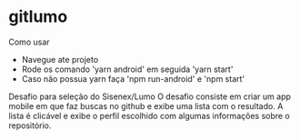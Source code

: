 # gitlumo
<p>Como usar</p>
<ul> 
  <li>Navegue ate projeto</li>
  <li>Rode os comando 'yarn android' em seguida 'yarn start'</li>
  <li>Caso não possua yarn faça 'npm run-android' e 'npm start'</li>
</ul>

Desafio para seleção do Sisenex/Lumo
O desafio consiste em criar um app mobile em que faz buscas no github e exibe uma lista com o resultado. A lista é clicável e exibe o perfil escolhido com algumas informações sobre o repositório.
